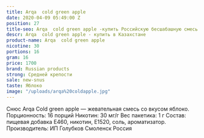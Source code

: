```yaml
---
title: Arqa  cold green apple
date: 2020-04-09 05:49:00 Z
position: 27
title-seo: Arqa  cold green apple -купить Российскую бесшабашную смесь в Казахстане
descr: Arqa  cold green apple - купить в Казахстане
product-name: Arqa  cold green apple
nicotine: 30
portions: 16
gram: 16
price: 1700
brand: Russian products
strong: Средней крепости
sale: new-snus
taste: Яблоко
image: "/uploads/arqa%20coldapple.jpg"
---
```


Снюс Arqa Cold green apple — жевательная смесь со вкусом яблоко. Порционность: 16 порций Никотин: 30 мг/г Вес пакетика: 1 г Состав: пищевая добавка E460, никотин, E1520, соль, ароматизатор. Производитель: ИП Голубков Смоленск Россия